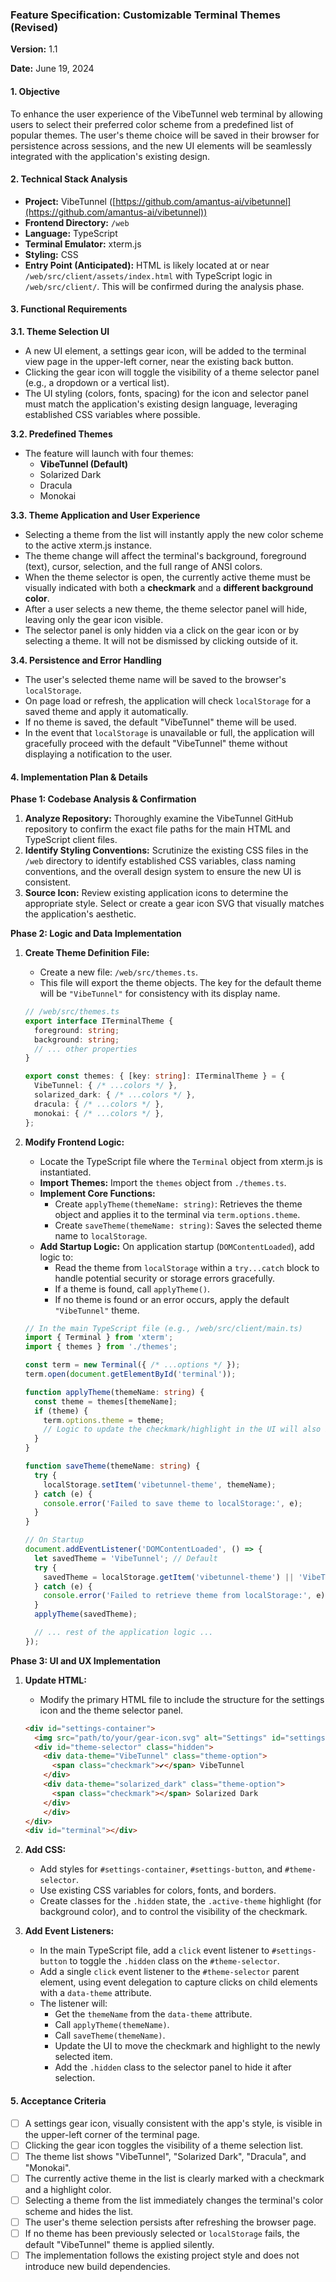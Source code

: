 ### **Feature Specification: Customizable Terminal Themes (Revised)**

**Version:** 1.1

**Date:** June 19, 2024

#### **1. Objective**

To enhance the user experience of the VibeTunnel web terminal by allowing users to select their preferred color scheme from a predefined list of popular themes. The user's theme choice will be saved in their browser for persistence across sessions, and the new UI elements will be seamlessly integrated with the application's existing design.

#### **2. Technical Stack Analysis**

* **Project:** VibeTunnel ([https://github.com/amantus-ai/vibetunnel](https://github.com/amantus-ai/vibetunnel))
* **Frontend Directory:** `/web`
* **Language:** TypeScript
* **Terminal Emulator:** xterm.js
* **Styling:** CSS
* **Entry Point (Anticipated):** HTML is likely located at or near `/web/src/client/assets/index.html` with TypeScript logic in `/web/src/client/`. This will be confirmed during the analysis phase.

#### **3. Functional Requirements**

**3.1. Theme Selection UI**

* A new UI element, a settings gear icon, will be added to the terminal view page in the upper-left corner, near the existing back button.
* Clicking the gear icon will toggle the visibility of a theme selector panel (e.g., a dropdown or a vertical list).
* The UI styling (colors, fonts, spacing) for the icon and selector panel must match the application's existing design language, leveraging established CSS variables where possible.

**3.2. Predefined Themes**

* The feature will launch with four themes:
    * **VibeTunnel (Default)**
    * Solarized Dark
    * Dracula
    * Monokai

**3.3. Theme Application and User Experience**

* Selecting a theme from the list will instantly apply the new color scheme to the active xterm.js instance.
* The theme change will affect the terminal's background, foreground (text), cursor, selection, and the full range of ANSI colors.
* When the theme selector is open, the currently active theme must be visually indicated with both a **checkmark** and a **different background color**.
* After a user selects a new theme, the theme selector panel will hide, leaving only the gear icon visible.
* The selector panel is only hidden via a click on the gear icon or by selecting a theme. It will not be dismissed by clicking outside of it.

**3.4. Persistence and Error Handling**

* The user's selected theme name will be saved to the browser's `localStorage`.
* On page load or refresh, the application will check `localStorage` for a saved theme and apply it automatically.
* If no theme is saved, the default "VibeTunnel" theme will be used.
* In the event that `localStorage` is unavailable or full, the application will gracefully proceed with the default "VibeTunnel" theme without displaying a notification to the user.

#### **4. Implementation Plan & Details**

**Phase 1: Codebase Analysis & Confirmation**

1.  **Analyze Repository:** Thoroughly examine the VibeTunnel GitHub repository to confirm the exact file paths for the main HTML and TypeScript client files.
2.  **Identify Styling Conventions:** Scrutinize the existing CSS files in the `/web` directory to identify established CSS variables, class naming conventions, and the overall design system to ensure the new UI is consistent.
3.  **Source Icon:** Review existing application icons to determine the appropriate style. Select or create a gear icon SVG that visually matches the application's aesthetic.

**Phase 2: Logic and Data Implementation**

1.  **Create Theme Definition File:**
    * Create a new file: `/web/src/themes.ts`.
    * This file will export the theme objects. The key for the default theme will be `"VibeTunnel"` for consistency with its display name.

    ```typescript
    // /web/src/themes.ts
    export interface ITerminalTheme {
      foreground: string;
      background: string;
      // ... other properties
    }

    export const themes: { [key: string]: ITerminalTheme } = {
      VibeTunnel: { /* ...colors */ },
      solarized_dark: { /* ...colors */ },
      dracula: { /* ...colors */ },
      monokai: { /* ...colors */ },
    };
    ```

2.  **Modify Frontend Logic:**
    * Locate the TypeScript file where the `Terminal` object from xterm.js is instantiated.
    * **Import Themes:** Import the `themes` object from `./themes.ts`.
    * **Implement Core Functions:**
        * Create `applyTheme(themeName: string)`: Retrieves the theme object and applies it to the terminal via `term.options.theme`.
        * Create `saveTheme(themeName: string)`: Saves the selected theme name to `localStorage`.
    * **Add Startup Logic:** On application startup (`DOMContentLoaded`), add logic to:
        * Read the theme from `localStorage` within a `try...catch` block to handle potential security or storage errors gracefully.
        * If a theme is found, call `applyTheme()`.
        * If no theme is found or an error occurs, apply the default `"VibeTunnel"` theme.

    ```typescript
    // In the main TypeScript file (e.g., /web/src/client/main.ts)
    import { Terminal } from 'xterm';
    import { themes } from './themes';

    const term = new Terminal({ /* ...options */ });
    term.open(document.getElementById('terminal'));

    function applyTheme(themeName: string) {
      const theme = themes[themeName];
      if (theme) {
        term.options.theme = theme;
        // Logic to update the checkmark/highlight in the UI will also be triggered here.
      }
    }

    function saveTheme(themeName: string) {
      try {
        localStorage.setItem('vibetunnel-theme', themeName);
      } catch (e) {
        console.error('Failed to save theme to localStorage:', e);
      }
    }

    // On Startup
    document.addEventListener('DOMContentLoaded', () => {
      let savedTheme = 'VibeTunnel'; // Default
      try {
        savedTheme = localStorage.getItem('vibetunnel-theme') || 'VibeTunnel';
      } catch (e) {
        console.error('Failed to retrieve theme from localStorage:', e);
      }
      applyTheme(savedTheme);

      // ... rest of the application logic ...
    });
    ```

**Phase 3: UI and UX Implementation**

1.  **Update HTML:**
    * Modify the primary HTML file to include the structure for the settings icon and the theme selector panel.

    ```html
    <div id="settings-container">
      <img src="path/to/your/gear-icon.svg" alt="Settings" id="settings-button" />
      <div id="theme-selector" class="hidden">
        <div data-theme="VibeTunnel" class="theme-option">
          <span class="checkmark">✔</span> VibeTunnel
        </div>
        <div data-theme="solarized_dark" class="theme-option">
          <span class="checkmark"></span> Solarized Dark
        </div>
        </div>
    </div>
    <div id="terminal"></div>
    ```

2.  **Add CSS:**
    * Add styles for `#settings-container`, `#settings-button`, and `#theme-selector`.
    * Use existing CSS variables for colors, fonts, and borders.
    * Create classes for the `.hidden` state, the `.active-theme` highlight (for background color), and to control the visibility of the checkmark.

3.  **Add Event Listeners:**
    * In the main TypeScript file, add a `click` event listener to `#settings-button` to toggle the `.hidden` class on the `#theme-selector`.
    * Add a single `click` event listener to the `#theme-selector` parent element, using event delegation to capture clicks on child elements with a `data-theme` attribute.
    * The listener will:
        * Get the `themeName` from the `data-theme` attribute.
        * Call `applyTheme(themeName)`.
        * Call `saveTheme(themeName)`.
        * Update the UI to move the checkmark and highlight to the newly selected item.
        * Add the `.hidden` class to the selector panel to hide it after selection.

#### **5. Acceptance Criteria**

* [ ] A settings gear icon, visually consistent with the app's style, is visible in the upper-left corner of the terminal page.
* [ ] Clicking the gear icon toggles the visibility of a theme selection list.
* [ ] The theme list shows "VibeTunnel", "Solarized Dark", "Dracula", and "Monokai".
* [ ] The currently active theme in the list is clearly marked with a checkmark and a highlight color.
* [ ] Selecting a theme from the list immediately changes the terminal's color scheme and hides the list.
* [ ] The user's theme selection persists after refreshing the browser page.
* [ ] If no theme has been previously selected or `localStorage` fails, the default "VibeTunnel" theme is applied silently.
* [ ] The implementation follows the existing project style and does not introduce new build dependencies.